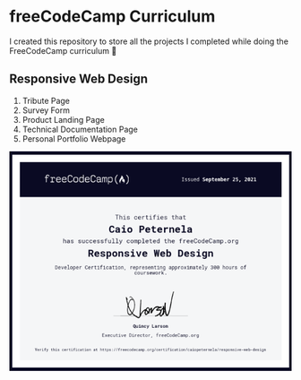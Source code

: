 # freeCodeCamp Curriculum
I created this repository to store all the projects I completed while doing the FreeCodeCamp curriculum 🤙

## Responsive Web Design
1. Tribute Page
2. Survey Form
3. Product Landing Page
4. Technical Documentation Page
5. Personal Portfolio Webpage

![alt text](/certificates/responsive-web-design.png)
